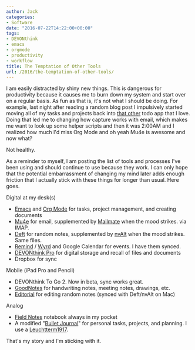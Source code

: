 ```yaml
---
author: Jack
categories:
- Software
date: "2016-07-22T14:22:00+00:00"
tags:
- DEVONthink
- emacs
- orgmode
- productivity
- workflow
title: The Temptation of Other Tools
url: /2016/the-temptation-of-other-tools/
---
```


I am easily distracted by shiny new things. This is dangerous for productivity because it causes me to burn down my system and start over on a regular basis. As fun as that is, it's not what I should be doing. For example, last night after reading a random blog post I impulsively started moving all of my tasks and projects back into [that other][1] todo app that I love. Doing that led me to changing how capture works with email, which makes me want to look up some helper scripts and then it was 2:00AM and I realized how much I'd miss Org Mode and oh yeah Mu4e is awesome and now what?

Not healthy.

As a reminder to myself, I am posting the list of tools and processes I've been using and should continue to use because they work. I can only hope that the potential embarrassment of changing my mind later adds enough friction that I actually stick with these things for longer than usual. Here goes.

Digital at my desk(s)

<ul class="org-ul">
  <li>
    <a href="https://www.gnu.org/software/emacs/">Emacs</a> and <a href="http://orgmode.org">Org Mode</a> for tasks, project management, and creating documents
  </li>
  <li>
    <a href="http://www.djcbsoftware.nl/code/mu/mu4e.html">Mu4e</a> for email, supplemented by <a href="https://freron.com">Mailmate</a> when the mood strikes. via IMAP.
  </li>
  <li>
    <a href="http://jblevins.org/projects/deft/">Deft</a> for random notes, supplemented by <a href="http://brettterpstra.com/projects/nvalt/">nvAlt</a> when the mood strikes. Same files.
  </li>
  <li>
    <a href="https://www.roaringpenguin.com/products/remind">Remind</a> / <a href="http://wiki.43folders.com/index.php/Wyrd">Wyrd</a> and Google Calendar for events. I have them synced.
  </li>
  <li>
    <a href="http://www.devontechnologies.com/products/devonthink/overview.html">DEVONthink Pro</a> for digital storage and recall of files and documents
  </li>
  <li>
    Dropbox for sync
  </li>
</ul>

Mobile (iPad Pro and Pencil)

<ul class="org-ul">
  <li>
    DEVONthink To Go 2. Now in beta, sync works great.
  </li>
  <li>
    <a href="http://www.goodnotesapp.com">GoodNotes</a> for handwriting notes, meeting notes, drawings, etc.
  </li>
  <li>
    <a href="http://omz-software.com/editorial/">Editorial</a> for editing random notes (synced with Deft/nvAlt on Mac)
  </li>
</ul>

Analog

<ul class="org-ul">
  <li>
    <a href="https://fieldnotesbrand.com">Field Notes</a> notebook always in my pocket
  </li>
  <li>
    A modified "<a href="http://bulletjournal.com/">Bullet Journal</a>" for personal tasks, projects, and planning. I use a <a href="https://www.leuchtturm1917.us">Leuchtterm1917</a>.
  </li>
</ul>

That's my story and I'm sticking with it.

 [1]: https://www.omnigroup.com/omnifocus/
